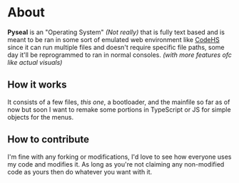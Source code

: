 # About
**Pyseal** is an "Operating System"  *(Not really)* that is fully text based and is meant to be ran in some sort of emulated web environment like [CodeHS](https://www.codehs.com) since it can run multiple files and doesn't require specific file paths, some day it'll be reprogrammed to ran in normal consoles. *(with more features ofc like actual visuals)*
## How it works
It consists of a few files, *this one*, a bootloader, and the mainfile so far as of now but soon I want to remake some portions in TypeScript or JS for simple objects for the menus.
## How to contribute
I'm fine with any forking or modifications, I'd love to see how everyone uses my code and modifies it. As long as you're not claiming any non-modified code as yours then do whatever you want with it.
